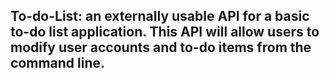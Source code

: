 ## To-do-List: an externally usable API for a basic to-do list application. This API will allow users to modify user accounts and to-do items from the command line.
